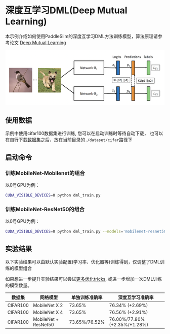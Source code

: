 # 深度互学习DML(Deep Mutual Learning)
本示例介绍如何使用PaddleSlim的深度互学习DML方法训练模型，算法原理请参考论文 [Deep Mutual Learning](https://arxiv.org/abs/1706.00384)

![dml_architect](./images/dml_architect.png)

## 使用数据

示例中使用cifar100数据集进行训练, 您可以在启动训练时等待自动下载，
也可以在自行下载[数据集](https://www.cs.toronto.edu/~kriz/cifar-100-python.tar.gz)之后，放在当前目录的`./dataset/cifar`路径下

## 启动命令

### 训练MobileNet-Mobilenet的组合

以0号GPU为例：

```bash
CUDA_VISIBLE_DEVICES=0 python dml_train.py
```
### 训练MobileNet-ResNet50的组合

以0号GPU为例：

```bash
CUDA_VISIBLE_DEVICES=0 python dml_train.py --models='mobilenet-resnet50'
```


## 实验结果

以下实验结果可以由默认实验配置(学习率、优化器等)训练得到，仅调整了DML训练的模型组合

如果想进一步提升实验结果可以尝试[更多优化tricks](https://arxiv.org/abs/1812.01187), 或进一步增加一次DML训练的模型数量。

| 数据集 | 网络模型 |  单独训练准确率 | 深度互学习准确率 |
| ------ | ------ | ------ | ------ |
| CIFAR100 | MobileNet X 2 | 73.65% | 76.34% (+2.69%) |
| CIFAR100 | MobileNet X 4 | 73.65% | 76.56% (+2.91%) |
| CIFAR100 | MobileNet + ResNet50 | 73.65%/76.52% | 76.00%/77.80% (+2.35%/+1.28%) |
